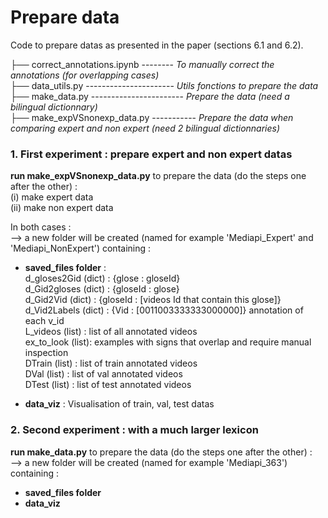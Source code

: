 # Prepare data
Code to prepare datas as presented in the paper (sections 6.1 and 6.2).  

├── correct_annotations.ipynb   --------  _To manually correct the annotations (for overlapping cases)_  
├── data_utils.py ----------------------  _Utils fonctions to prepare the data_   
├── make_data.py -----------------------  _Prepare the data (need a bilingual dictionnary)_  
├── make_expVSnonexp_data.py -----------  _Prepare the data when comparing expert and non expert (need 2 bilingual dictionnaries)_  

### 1. First experiment : prepare expert and non expert datas
**run make_expVSnonexp_data.py** to prepare the data (do the steps one after the other) :  
    (i) make expert data  
    (ii) make non expert data  

In both cases :  
--> a new folder will be created (named for example 'Mediapi_Expert' and 'Mediapi_NonExpert') containing :  
- **saved_files folder** :  
d_gloses2Gid (dict) : {glose : gloseId}  
d_Gid2gloses (dict) : {gloseId : glose}  
d_Gid2Vid (dict) : {gloseId : [videos Id that contain this glose]}  
d_Vid2Labels (dict) : {Vid : [0011003333333000000]} annotation of each v_id  
L_videos (list) : list of all annotated videos  
ex_to_look (list): examples with signs that overlap and require manual inspection  
DTrain (list) : list of train annotated videos  
DVal (list) : list of val annotated videos  
DTest (list) : list of test annotated videos  

- **data_viz** : Visualisation of train, val, test datas
  

### 2. Second experiment : with a much larger lexicon  
**run make_data.py** to prepare the data (do the steps one after the other) :  
--> a new folder will be created (named for example 'Mediapi_363') containing :  
- **saved_files folder**  
- **data_viz**  